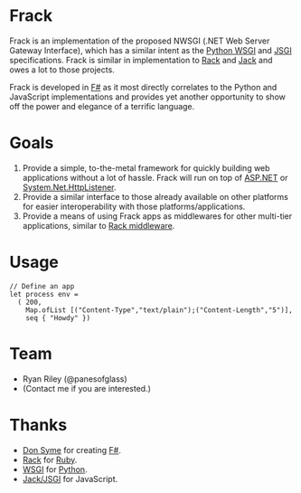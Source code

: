 Frack
============
Frack is an implementation of the proposed NWSGI (.NET Web Server Gateway Interface), which has a similar intent as the [Python WSGI](http://www.python.org/dev/peps/pep-0333/) and [JSGI](http://jackjs.org/jsgi-spec.html) specifications. Frack is similar in implementation to [Rack](http://rack.rubyforge.org/) and [Jack](http://jackjs.org/) and owes a lot to those projects.

Frack is developed in [F#](http://fsharp.net) as it most directly correlates to the Python and JavaScript implementations and provides yet another opportunity to show off the power and elegance of a terrific language.

Goals
============
1. Provide a simple, to-the-metal framework for quickly building web applications without a lot of hassle. Frack will run on top of [ASP.NET](http://asp.net/) or [System.Net.HttpListener](http://msdn.microsoft.com/en-us/library/system.net.httplistener.aspx).
2. Provide a similar interface to those already available on other platforms for easier interoperability with those platforms/applications.
3. Provide a means of using Frack apps as middlewares for other multi-tier applications, similar to [Rack middleware](http://tekpub.com/production/rack).

Usage
============

    // Define an app
    let process env =
      ( 200,
        Map.ofList [("Content-Type","text/plain");("Content-Length","5")],
        seq { "Howdy" })

Team
============
* Ryan Riley (@panesofglass)
* (Contact me if you are interested.)

Thanks
============
* [Don Syme](http://blogs.msdn.com/b/dsyme/) for creating [F#](http://fsharp.net).
* [Rack](http://rack.rubyforge.org) for [Ruby](http://www.ruby-lang.org/).
* [WSGI](http://wsgi.org/wsgi) for [Python](http://python.org/).
* [Jack/JSGI](http://jackjs.org) for JavaScript.
